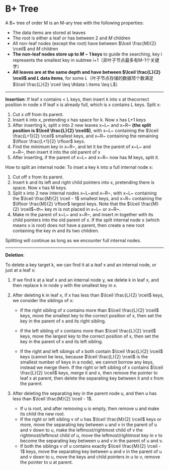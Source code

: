# B+ Tree

A B+ tree of order M is an M-ary tree with the following properties:

+ The data items are stored at leaves
+ The root is either a leaf or has between $2$ and $M$ children
+ All non-leaf nodes (except the root) have between $\lceil \frac{M}{2} \rceil$ and $M$ children
+ **The non-leaf nodes store up to $M-1$ keys** to guide the searching, key i represents the smallest key in subtree i+1（非叶子节点最多有M-1个关键字）
+ **All leaves are at the same depth and have between $\lceil \frac{L}{2} \rceil$ and $L$ data items**, for some $L$（叶子节点存储的数据项个数满足 $\lceil \frac{L}{2} \rceil \leq \#data \ items \leq L$）

---

**Insertion**:
If leaf x contains < L keys, then insert k into x at thecorrect position in node x
If leaf x is already full, which is x contains L keys. Split x:

1. Cut x off from its parent.
2. Insert k into x, pretending x has space for k. Now x has L+1 keys
3. After inserting k, split x into 2 new leaves x~L~ and x~R~ **(the split position is $\lceil \frac{L}{2} \rceil$)**, with x~L~ containing the $\lceil \frac{L+1}{2} \rceil$ smallest keys, and x~R~ containing the remaining $\lfloor \frac{L+1}{2} \rfloor$ keys. 
4. Find the minimum key in x~R~, and let it be the parent of x~L~ and x~R~, then insert it into the old parent of x
5. After inserting, if the parent of x~L~ and x~R~ now has M keys, split it. 

How to split an internal node:
To inset a key k into a full internal node x:

1. Cut off x from its parent.
2. Insert k and its left and right child pointers into x, pretending there is space. Now x has M keys.
3. Split x into 2 new internal nodes x~L~and x~R~, with x~L~ containing the $\lceil \frac{M}{2} \rceil - 1$ smallest keys, and x~R~ containing the $\lfloor \frac{M}{2} \rfloor$ largest keys. Note that the $\lceil \frac{M}{2} \rceil$~th~ key m is not placed in x~L~ or x~R~.
4. Make m the parent of x~L~ and x~R~, and insert m together with its child pointers into the old parent of x. If the spilt internal node x (which means x is root) does not have a parent, then create a new root containing the key m and its two children.

Splitting will continue as long as we encounter full internal nodes.

---

**Deletion**:

To delete a key target k, we can find it at a leaf x and an internal node, or just at a leaf x:

1. If we find k at a leaf x and an internal node y, we delete k in leaf x, and then replace k in node y with the smallest key in x.

2. After deleting k in leaf x, if x has less than $\lceil \frac{L}{2} \rceil$ keys, we consider the siblings of x:

   + If the right sibling of x contains more than $\lceil \frac{L}{2} \rceil$ keys, move the smallest key to the correct position of x, then set the key in the parent of x and its right sibling.
   + If the left sibling of x contains more than $\lceil \frac{L}{2} \rceil$ keys, move the largest key to the correct position of x, then set the key in the parent of x and its left sibling.

   + If the right and left sibings of x both contain $\lceil \frac{L}{2} \rceil$ keys (cannot be less, because $\lceil \frac{L}{2} \rceil$ is the smallest number of keys in a node), we cannot borrow any keys, instead we merge them. If the right or left sibling of x contains $\lceil \frac{L}{2} \rceil$ keys, merge it and x, then remove the pointer to leaf x at parent, then delete the separating key between it and x from the parent.

3. After deleting the separating key in the parent node u, and then u has less than $\lceil \frac{M}{2} \rceil - 1$.

   + If u is root, and after removing u is empty, then remove u and make its child the new root.
   + If the right or left sibling v of u has $\lceil \frac{M}{2} \rceil$ keys or more, move the separating key between u and v in the parent of u and v down to u, make the leftmost/rightmost child of v the rightmost/leftmost child of u, move the leftmost/rightmost key in v to become the separating key between u and v in the parent of u and v.
   + If both the siblings v of u contains exactly $\lceil \frac{M}{2} \rceil - 1$ keys, move the separating key between u and v in the parent of u and v down to u, move the keys and child pointers in u to v, remove the pointer to u at parent.

   

   

   

   

   